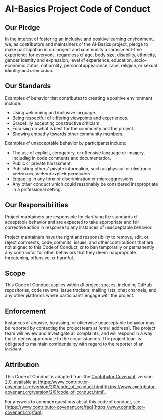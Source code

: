 # AI-Basics Project Code of Conduct

## Our Pledge

In the interest of fostering an inclusive and positive learning environment, we, as contributors and maintainers of the AI-Basics project, pledge to make participation in our project and community a harassment-free experience for everyone, regardless of age, body size, disability, ethnicity, gender identity and expression, level of experience, education, socio-economic status, nationality, personal appearance, race, religion, or sexual identity and orientation.

## Our Standards

Examples of behavior that contributes to creating a positive environment include:

- Using welcoming and inclusive language.
- Being respectful of differing viewpoints and experiences.
- Gracefully accepting constructive criticism.
- Focusing on what is best for the community and the project.
- Showing empathy towards other community members.

Examples of unacceptable behavior by participants include:

- The use of explicit, derogatory, or offensive language or imagery, including in code comments and documentation.
- Public or private harassment.
- Publishing others' private information, such as physical or electronic addresses, without explicit permission.
- Engaging in any form of discrimination or microaggressions.
- Any other conduct which could reasonably be considered inappropriate in a professional setting.

## Our Responsibilities

Project maintainers are responsible for clarifying the standards of acceptable behavior and are expected to take appropriate and fair corrective action in response to any instances of unacceptable behavior.

Project maintainers have the right and responsibility to remove, edit, or reject comments, code, commits, issues, and other contributions that are not aligned to this Code of Conduct, or to ban temporarily or permanently any contributor for other behaviors that they deem inappropriate, threatening, offensive, or harmful.

## Scope

This Code of Conduct applies within all project spaces, including GitHub repositories, code reviews, issue trackers, mailing lists, chat channels, and any other platforms where participants engage with the project.

## Enforcement

Instances of abusive, harassing, or otherwise unacceptable behavior may be reported by contacting the project team at [email address]. The project team will review and investigate all complaints, and will respond in a way that it deems appropriate to the circumstances. The project team is obligated to maintain confidentiality with regard to the reporter of an incident.

## Attribution

This Code of Conduct is adapted from the [Contributor Covenant](https://www.contributor-covenant.org/), version 2.0, available at [https://www.contributor-covenant.org/version/2/0/code_of_conduct.html](https://www.contributor-covenant.org/version/2/0/code_of_conduct.html).

For answers to common questions about this code of conduct, see [https://www.contributor-covenant.org/faq](https://www.contributor-covenant.org/faq).

